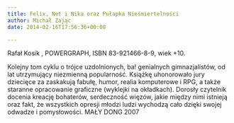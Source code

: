 ```yaml
---
title: Felix, Net i Nika oraz Pułapka Nieśmiertelności
author: Michał Zając
date: 2014-02-16T17:56:36+00:00

---
```

Rafał Kosik , POWERGRAPH, ISBN 83-921466-8-9, wiek +10.

Kolejny tom cyklu o trójce uzdolnionych, ba! genialnych gimnazjalistów, od lat utrzymujący niezmienną popularność. Książkę uhonorowało jury dziecięce za zaskakują fabułę, humor, realia komputerowe i RPG, a także staranne opracowanie graficzne (wyklejki na okładkach). Dorosły czytelnik docenia kreację bohaterów, serdeczność więzów, jakie między nimi istnieją oraz fakt, że wszystkich opresji młodzi ludzi wychodzą cało dzięki swojej odwadze i pomysłowości. MAŁY DONG 2007
